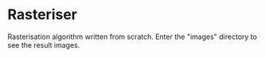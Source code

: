 # Rasteriser
Rasterisation algorithm written from scratch.
Enter the "images" directory to see the result images.
